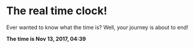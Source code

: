 # The real time clock!

Ever wanted to know what the time is? Well, your journey is about to end!

**The time is Nov 13, 2017, 04:39**